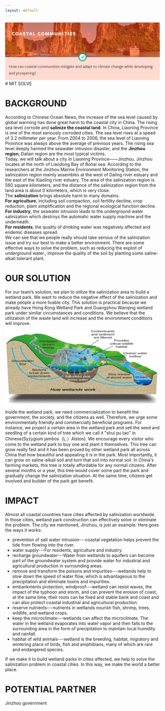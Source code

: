 ```yaml
---
layout: default
---
```

<img src="/img/ad.png">  
# MIT SOLVE

# BACKGROUND
According to Chinese Ocean News, the increase of the sea level caused by global warming has done great harm to the coastal city in China. The rising sea level corrode and **salinize the coastal land**. In China, Liaoning Province is one of the most seriously corroded cities. The sea level rises at a speed of 3.2 millimeter per year. From 2004 to 2006, the sea level of Liaoning Province was always above the average of previous years. The rising sea level deeply harmed the seawater intrusion disaster, and the **Jinzhou region**, Dalian region are the most typical victims.  
Today, we will talk about a city in Liaoning Province——Jinzhou. Jinzhou locates at the north of Liaodong Bay of Bohai sea. According to the researchers at the Jinzhou Marine Environment Monitoring Station, the salinization region mainly assembles at the west of Daling river estuary and the east of the Xiaoling river estuary. The area of the salinization region is 560 square kilometers, and the distance of the salinization region from the land area is about 0 kilometers, which is very close.   
The **salinization** brings absolute harm to many domains.  
**For agriculture**, including soil compaction, soil fertility decline, crop reduction, plant simplification and the regional ecological function decline.   
**For industry**, the seawater intrusion leads to the underground water salinization which destroys the automatic water supply machine and the underneath.  
**For residents**, the quality of drinking water was negatively affected and endemic diseases spread.  
We can see that we people really should take serious of the salinization issue and try our best to make a better environment. There are some effective ways to solve the problem, such as reducing the exploit of underground water., improve the quality of the soil by planting some saline-alkali tolerant plant.  

# OUR SOLUTION
For our team’s solution, we plan to utilize the salinization area to build a wetland park. We want to reduce the negative effect of the salinization and make people a more livable city. This solution is practical because we already have Hong Kong Wetland Park and Guangzhou Wanqing wetland park under similar circumstances and conditions. We believe that the utilization of the waste land will increase and the environment conditions will improve.    

<img src="/img/wetland.png">

Inside the wetland park, we need commercialization to benefit the government, the society, and the citizens as well. Therefore, we urge some environmentally friendly and commercially beneficial programs. For instance, we project a certain area in the wetland park and sell the seed and seedling of a certain kind of tree which we call it "shui pu tao" in Chinese(Syzygium jambos（L.）Alston). We encourage every visitor who come to the wetland park to buy one and plant it themselves. This tree can grow really fast and it has been proved by other wetland park all across China that how beautiful and appealing it is in the park. Most importantly, it can grow on saline-alkali soil and turn that soil into normal soil. In China's farming markets, this tree is totally affordable for any normal citizens. After several months or a year, this tree would cover some part the park and gradually change the salinization situation. At the same time, citizens get involved and builder of the park get benefit.   

# IMPACT
Almost all coastal countries have cities affected by salinization worldwide. In those cities, wetland park construction can effectively solve or eliminate the problem. The city we mentioned, Jinzhou, is just an example. Here goes the ways it works:  
- prevention of salt water intrusion---coastal vegetation helps prevent the tide from flowing into the river.
- water supply---For residents, agriculture and industry.  
- recharge groundwater---Water from wetlands to aquifers can become part of the groundwater system and provide water for industrial and agricultural production in surrounding areas.  
- remove and transform the poisons and impurities---wetlands help to slow down the speed of water flow, which is advantageous to the precipitation and eliminate toxins and impurities.  
- embankments protection, windproof---wetland can resist waves, the impact of the typhoon and storm, and can prevent the erosion of coast, at the same time, their roots can be fixed and stable bank and coast and can also protect coastal industrial and agricultural production.  
- reserve nutrients---nutrients in wetlands nourish fish, shrimp, trees, wildlife, and wetland crops.
- keep the microclimate---wetlands can affect the microclimate.
The water in the wetland evaporates into water vapor and then falls to the surrounding area in the form of precipitation to maintain local humidity and rainfall.
- habitat of wild animals---wetland is the breeding, habitat, migratory and wintering place of birds, fish and amphibians, many of which are rare and endangered species.

If we make it to build wetland parks in cities affected, we help to solve the salinization problem in coastal cities. In this way, we make the world a better place.

# POTENTIAL PARTNER
Jinzhou government
